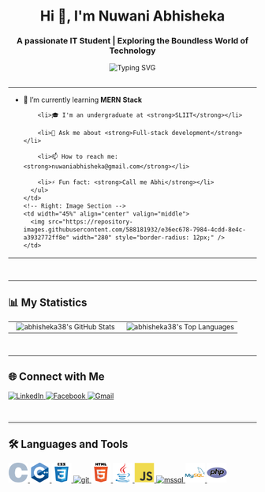 <h1 align="center">Hi 👋, I'm Nuwani Abhisheka</h1>
<h3 align="center">A passionate IT Student | Exploring the Boundless World of Technology</h3>

<div align="center">
  <img src="https://readme-typing-svg.demolab.com?font=Fira+Code&size=20&pause=1000&center=true&vCenter=true&width=500&lines=✨+I+love+crafting+beautiful+code+across+the+Full-Stack" alt="Typing SVG" />
</div>

<br/>

<!-- Profile Section with Image and Details Side by Side -->
<table width="100%">
  <tr>
    <!-- Left: Text Section -->
    <td width="55%" valign="top">
      <ul>
        <li>🌱 I’m currently learning <strong>MERN Stack</strong></li>
        
        <li>🎓 I'm an undergraduate at <strong>SLIIT</strong></li>
        
        <li>💬 Ask me about <strong>Full-stack development</strong></li>
        
        <li>📫 How to reach me: <strong>nuwaniabhisheka@gmail.com</strong></li>
        
        <li>⚡ Fun fact: <strong>Call me Abhi</strong></li>
      </ul>
    </td>
    <!-- Right: Image Section -->
    <td width="45%" align="center" valign="middle">
      <img src="https://repository-images.githubusercontent.com/588181932/e36ec678-7984-4cdd-8e4c-a3932772ff8e" width="280" style="border-radius: 12px;" />
    </td>
  </tr>
</table>

<br/>

---
## 📊 My Statistics

<table width="100%">
  <tr>
    <td width="50%" align="center" valign="top">
      <img src="https://github-readme-stats.vercel.app/api?username=abhisheka38&show_icons=true&theme=radical" alt="abhisheka38's GitHub Stats" />
    </td>
    <td width="50%" align="center" valign="top">
      <img src="https://github-readme-stats.vercel.app/api/top-langs?username=abhisheka38&show_icons=true&locale=en&layout=compact&theme=radical" alt="abhisheka38's Top Languages" />
    </td>
  </tr>
</table>

<br/>

---

## 🌐 Connect with Me

<p align="left">
  <a href="https://linkedin.com/in/nuwaniabhisheka" target="_blank">
    <img src="https://img.shields.io/badge/LinkedIn-blue?style=for-the-badge&logo=linkedin" alt="LinkedIn" />
  </a>
  <a href="https://fb.com/nuwaniabhisheka" target="_blank">
    <img src="https://img.shields.io/badge/Facebook-1877F2?style=for-the-badge&logo=facebook&logoColor=white" alt="Facebook" />
  </a>
  <a href="mailto:nuwaniabhisheka@gmail.com">
    <img src="https://img.shields.io/badge/Gmail-D14836?style=for-the-badge&logo=gmail&logoColor=white" alt="Gmail" />
  </a>
</p>

<br/>

---

## 🛠️ Languages and Tools

<p align="left">
  <a href="https://www.cprogramming.com/" target="_blank" rel="noreferrer">
    <img src="https://raw.githubusercontent.com/devicons/devicon/master/icons/c/c-original.svg" alt="c" width="40" height="40"/>
  </a>
  <a href="https://www.w3schools.com/cpp/" target="_blank" rel="noreferrer">
    <img src="https://raw.githubusercontent.com/devicons/devicon/master/icons/cplusplus/cplusplus-original.svg" alt="cplusplus" width="40" height="40"/>
  </a>
  <a href="https://www.w3schools.com/css/" target="_blank" rel="noreferrer">
    <img src="https://raw.githubusercontent.com/devicons/devicon/master/icons/css3/css3-original-wordmark.svg" alt="css3" width="40" height="40"/>
  </a>
  <a href="https://git-scm.com/" target="_blank" rel="noreferrer">
    <img src="https://www.vectorlogo.zone/logos/git-scm/git-scm-icon.svg" alt="git" width="40" height="40"/>
  </a>
  <a href="https://www.w3.org/html/" target="_blank" rel="noreferrer">
    <img src="https://raw.githubusercontent.com/devicons/devicon/master/icons/html5/html5-original-wordmark.svg" alt="html5" width="40" height="40"/>
  </a>
  <a href="https://www.java.com" target="_blank" rel="noreferrer">
    <img src="https://raw.githubusercontent.com/devicons/devicon/master/icons/java/java-original.svg" alt="java" width="40" height="40"/>
  </a>
  <a href="https://developer.mozilla.org/en-US/docs/Web/JavaScript" target="_blank" rel="noreferrer">
    <img src="https://raw.githubusercontent.com/devicons/devicon/master/icons/javascript/javascript-original.svg" alt="javascript" width="40" height="40"/>
  </a>
  <a href="https://www.microsoft.com/en-us/sql-server" target="_blank" rel="noreferrer">
    <img src="https://www.svgrepo.com/show/303229/microsoft-sql-server-logo.svg" alt="mssql" width="40" height="40"/>
  </a>
  <a href="https://www.mysql.com/" target="_blank" rel="noreferrer">
    <img src="https://raw.githubusercontent.com/devicons/devicon/master/icons/mysql/mysql-original-wordmark.svg" alt="mysql" width="40" height="40"/>
  </a>
  <a href="https://www.php.net" target="_blank" rel="noreferrer">
    <img src="https://raw.githubusercontent.com/devicons/devicon/master/icons/php/php-original.svg" alt="php" width="40" height="40"/>
  </a>
</p>



